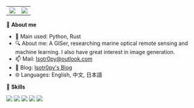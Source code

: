 <table>
  <tr>
    <td>
        <img src="https://github-readme-stats.vercel.app/api?username=isotr0py&count_private=true&include_all_commits=true&show_icons=true&theme=transparent&hide_border=true" />
    </td>
    <td>
        <img src="https://github-readme-stats.vercel.app/api/top-langs/?username=Isotr0py&layout=compact&theme=transparent&hide_border=true&size_weight=0.5&count_weight=0.5" />
    </td>
  </tr>
</table>

🤖 **About me**

- 🔭 Main used: Python, Rust
- 🔍 About me: A GISer, researching marine optical remote sensing and machine learning. I also have great interest in image generation.
- 📫 Mail: Isotr0py@outlook.com
- 📕 Blog: [Isotr0py's Blog](https://isotr0py.github.io/)
- 🌐 Languages: English, 中文, 日本語

📜 **Skills**

![](https://img.shields.io/badge/-Python-3e74a2?style=flat-square&logo=Python&logoColor=fff)
![](https://img.shields.io/badge/Linux-DAA520?style=flat-square&logo=linux&logoColor=fff)
![](https://img.shields.io/badge/-Git-B22222?style=flat-square&logo=Git&logoColor=fff)
![](https://img.shields.io/badge/Colab-F9AB00?style=flat-square&logo=googlecolab&color=525252)
![](https://img.shields.io/badge/VSCode-0078D4?style=flat-square&logo=visual%20studio%20code&logoColor=white)
